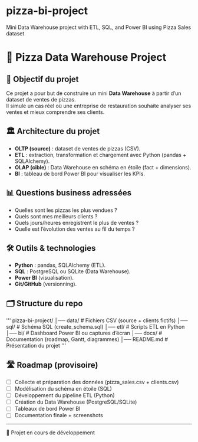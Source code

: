 # pizza-bi-project
Mini Data Warehouse project with ETL, SQL, and Power BI using Pizza Sales dataset


# 🍕 Pizza Data Warehouse Project

## 🎯 Objectif du projet
Ce projet a pour but de construire un mini **Data Warehouse** à partir d’un dataset de ventes de pizzas.  
Il simule un cas réel où une entreprise de restauration souhaite analyser ses ventes et mieux comprendre ses clients.  

## 🏛️ Architecture du projet

- **OLTP (source)** : dataset de ventes de pizzas (CSV).  
- **ETL** : extraction, transformation et chargement avec Python (pandas + SQLAlchemy).  
- **OLAP (cible)** : Data Warehouse en schéma en étoile (fact + dimensions).  
- **BI** : tableau de bord Power BI pour visualiser les KPIs.  

## 📊 Questions business adressées
- Quelles sont les pizzas les plus vendues ?  
- Quels sont mes meilleurs clients ?  
- Quels jours/heures enregistrent le plus de ventes ?  
- Quelle est l’évolution des ventes au fil du temps ?  

## 🛠️ Outils & technologies
- **Python** : pandas, SQLAlchemy (ETL).  
- **SQL** : PostgreSQL ou SQLite (Data Warehouse).  
- **Power BI** (visualisation).  
- **Git/GitHub** (versionning).  

## 🗂️ Structure du repo

'''
pizza-bi-project/
│── data/ # Fichiers CSV (source + clients fictifs)
│── sql/ # Schéma SQL (create_schema.sql)
│── etl/ # Scripts ETL en Python
│── bi/ # Dashboard Power BI ou captures d’écran
│── docs/ # Documentation (roadmap, Gantt, diagrammes)
│── README.md # Présentation du projet
'''


## 🛣️ Roadmap (provisoire)
- [ ] Collecte et préparation des données (pizza_sales.csv + clients.csv)  
- [ ] Modélisation du schéma en étoile (SQL)  
- [ ] Développement du pipeline ETL (Python)  
- [ ] Création du Data Warehouse (PostgreSQL/SQLite)  
- [ ] Tableaux de bord Power BI  
- [ ] Documentation finale + screenshots  

---
🚀 Projet en cours de développement
